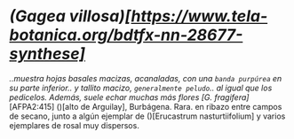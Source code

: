 # *(Gagea villosa)[https://www.tela-botanica.org/bdtfx-nn-28677-synthese]*

*..muestra hojas basales macizas, acanaladas, con una `banda purpúrea` en su parte inferior.. y tallito macizo, `generalmente peludo`.. al igual que los pedicelos. Además, suele echar muchas más flores [G. fragifera]* [AFPA2:415] ()[alto de Arguilay], Burbágena. Rara. en ribazo entre campos de secano, junto a algún ejemplar de ()[Erucastrum nasturtiifolium] y varios ejemplares de rosal muy dispersos.
